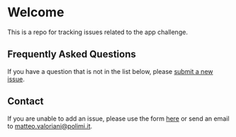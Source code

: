 # Welcome

This is a repo for tracking issues related to the app challenge.

## Frequently Asked Questions
If you have a question that is not in the list below, please [submit a new issue](https://github.com/3cixty/appchallenge/issues).

## Contact
If you are unable to add an issue, please use the form [here](http://appchallenge.3cixty.com/contact/) or send an email to matteo.valoriani@polimi.it.
